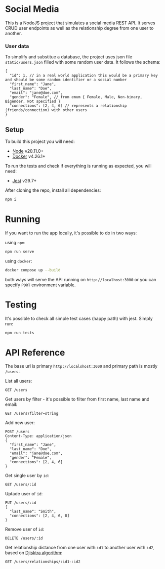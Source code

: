 # Social Media

This is a NodeJS project that simulates a social media REST API. It serves CRUD user endpoints as well as the relationship degree from one user to another.

### User data
To simplify and substitue a database, the project uses json file `static/users.json` filled with some random user data. 
It follows the schema:

```json5
{
  "id": 1, // in a real world application this would be a primary key and should be some random identifier or a social number
  "first_name": "Jane",
  "last_name": "Doe",
  "email": "jane@doe.com",
  "gender": "Female", // from enum { Female, Male, Non-binary, Bigender, Not specified }
  "connections": [2, 4, 6] // represents a relationship (friends/connection) with other users
}
```

## Setup

To build this project you will need:

- [Node](https://nodejs.org/) v20.11.0+
- [Docker](https://www.docker.com/get-started/) v4.26.1+

To run the tests and check if everything is running as expected, you will need:

- [Jest](https://jestjs.io/) v29.7+

After cloning the repo, install all dependencies:
```bash
npm i
```

# Running
If you want to run the app locally, it's possible to do in two ways:

using `npm`:
```bash
npm run serve
```

using `docker`:
```bash
docker compose up --build
```

both ways will serve the API running on `http://localhost:3000` or you can specify `PORT` environment variable.

# Testing
It's possible to check all simple test cases (happy path) with jest. Simply run:
```bash
npm run tests
```

# API Reference
The base url is primary `http://localshost:3000` and primary path is mostly `/users`:

List all users:
```http
GET /users
```

Get users by filter - it's possible to filter from first name, last name and email:
```http
GET /users?filter=string
```

Add new user:
```http
POST /users
Content-Type: application/json
{
  "first_name": "Jane",
  "last_name": "Doe",
  "email": "jane@doe.com",
  "gender": "Female",
  "connections": [2, 4, 6]
}
```

Get single user by `id`:
```http
GET /users/:id
```

Uptade user of `id`:
```http
PUT /users/:id
{
  "last_name": "Smith",
  "connections": [2, 4, 6, 8]
}
```

Remove user of `id`:
```http
DELETE /users/:id
```

Get relationship distance from one user with `id1` to another user with `id2`, based on [Djisktra algorithm](https://en.wikipedia.org/wiki/Dijkstra%27s_algorithm):
```http
GET /users/relationships/:id1-:id2
```

